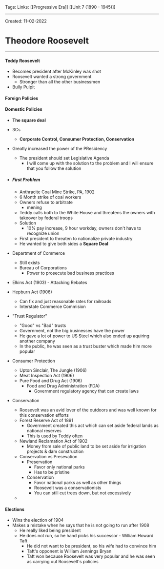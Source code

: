 Tags:
Links: [[Progressive Era]] [[Unit 7 (1890 - 1945)]]

---
Created: 11-02-2022
# Theodore Roosevelt
---

#### Teddy Roosevelt
- Becomes president after McKinley was shot
- Roosevelt wanted a strong government
	- Stronger than all the other businessmen
- Bully Pulpit

#### Foreign Policies

#### Domestic Policies
- **The square deal**
- 3Cs
	- **Corporate Control, Consumer Protection, Conservation**
- Greatly increased the power of the PResidency
	- The president should set Legislative Agenda
		- I will come up with the solution to the problem and I will ensure that you follow the solution

- ##### First Problem
	- Anthracite Coal Mine Strike, PA, 1902
	- 6 Month strike of coal workers
	- Owners refuse to arbitrate
		- mening
	- Teddy calls both to the White House and threatens the owners with takeover by federal troops
	- Solution 
		- 10% pay increase, 9 hour workday, owners don't have to recognize union
	- First president to threaten to nationalize private industry
	- He wanted to give both sides a **Square Deal**

- Department of Commerce
	- Still exists
	- Bureau of Corporations
		- Power to prosecute bad business practices
- Elkins Act (1903) - Attacking Rebates
- Hepburn Act (1906)
	- Can fix and just reasonable rates for railroads
	- Interstate Commerce Commision
- "Trust Regulator"
	- "Good" vs "Bad" trusts
	- Government, not the big businesses have the power
	- He gave a lot of power to US Steel which also ended up aquiring another company
	- In the public, he was seen as a trust buster which made him more popular
- Consumer Protection
	- Upton Sinclair, The Jungle (1906)
	- Meat Inspection Act (1906)
	- Pure Food and Drug Act (1906)
		- Food and Drug Administration (FDA)
			- Government regulatory agency that can create laws
- Conservation
	- Roosevelt was an avid lover of the outdoors and was well known for this conservation efforts
	- Forest Reserve Act of 1891
		- Government created this act which can set aside federal lands as national reserves
		- This is used by Teddy often
	- Newland Reclamation Act of 1902
		- Money from sale of public land to be set aside for irrigation projects & dam construction
	- Conservation vs Presevation
		- Preservation
			- Favor only national parks
			- Has to be pristine
		- Conservation
			- Favor national parks as well as other things
			- Roosevelt was a conservationists
			- You can still cut trees down, but not excessively
	- 

#### Elections
- Wins the election of 1904
- Makes a mistake when he says that he is not going to run after 1908
	- He really liked being president
	- He does not run, so he hand picks his successor - William Howard Taft
		- He did not want to be president, so his wife had to convince him
		- Taft's opponent is William Jennings Bryan
		- Taft won because Roosevelt was very popular and he was seen as carrying out Roosevelt's policies